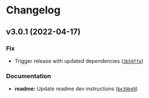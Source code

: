 # Changelog

<!--next-version-placeholder-->

## v3.0.1 (2022-04-17)
### Fix
* Trigger release with updated dependencies ([`3b59ffe`](https://github.com/scart97/thunder-speech/commit/3b59ffe446183ccefb8229eebaca77a4e5e098df))

### Documentation
* **readme:** Update readme dev instructions ([`6e39bd9`](https://github.com/scart97/thunder-speech/commit/6e39bd9d99d61f7ec0a07fd39b732b7b17593c8e))
